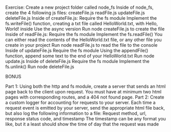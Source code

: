 Exercise:
Create a new project folder called node_fs
Inside of node_fs, create the 4 following js files:
createFile.js
readFile.js
updateFile.js
deleteFile.js
Inside of createFile.js:
Require the fs module
Implement the fs.writeFile() function, creating a txt file called HelloWorld.txt, with Hello, World! inside
Use the async version
Run node createFile.js to create the file
Inside of readFile.js:
Require the fs module
Implement the fs.readFile()
You can either read the contents of the HelloWorld.txt file, or any other file you create in your project
Run node readFile.js to read the file to the console
Inside of updateFile.js
Require the fs module
Using the appendFile() function, append some text to the end of your HelloWorld.txt
Run node update.js
Inside of deleteFile.js
Require the fs module
Implement the fs.unlink()
Run node deleteFile.js

BONUS

Part 1: Using both the http and fs module, create a server that sends an html page back to the client upon request. You must have at minimum two html pages with corresponding routes, and a 404 not found page.
Part 2: Create a custom logger for accounting for requests to your server. Each time a request event is emitted by your server, send the appropriate html file back, but also log the following information to a file: Request method, url, response status code, and timestamp
The timestamp can be any format you like, but it a least should show the time of day that the request was made
